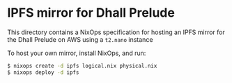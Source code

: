 # IPFS mirror for Dhall Prelude

This directory contains a NixOps specification for hosting an IPFS mirror for
the Dhall Prelude on AWS using a `t2.nano` instance

To host your own mirror, install NixOps, and run:

```bash
$ nixops create -d ipfs logical.nix physical.nix
$ nixops deploy -d ipfs
```
